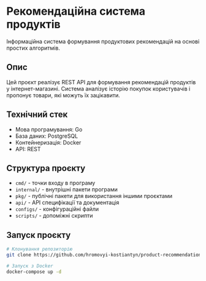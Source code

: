 # Рекомендаційна система продуктів

Інформаційна система формування продуктових рекомендацій на основі простих алгоритмів.

## Опис

Цей проєкт реалізує REST API для формування рекомендацій продуктів у інтернет-магазині.
Система аналізує історію покупок користувачів і пропонує товари, які можуть їх зацікавити.

## Технічний стек

- Мова програмування: Go
- База даних: PostgreSQL
- Контейнеризація: Docker
- API: REST

## Структура проєкту

- `cmd/` - точки входу в програму
- `internal/` - внутрішні пакети програми
- `pkg/` - публічні пакети для використання іншими проєктами
- `api/` - API специфікації та документація
- `configs/` - конфігураційні файли
- `scripts/` - допоміжні скрипти

## Запуск проєкту

```bash
# Клонування репозиторію
git clone https://github.com/hromovyi-kostiantyn/product-recommendations-go.git

# Запуск з Docker
docker-compose up -d